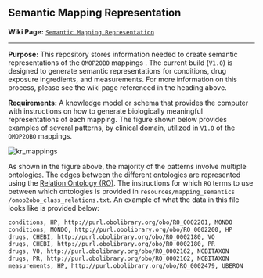 ## Semantic Mapping Representation  

**Wiki Page:** [`Semantic Mapping Representation`](https://github.com/callahantiff/OMOP2OBO/wiki/Semantic-Mapping-Representation) 

***  

**Purpose:**  This repository stores information needed to create semantic representations of the `OMOP2OBO` mappings
. The current build (`V1.0`) is designed to generate semantic representations for conditions, drug exposure
 ingredients, and measurements. For more information on this process, please see the wiki page referenced in the
  heading above.


  **Requirements:** A knowledge model or schema that provides the computer with instructions on how to generate
   biologically meaningful representations of each mapping. The figure shown below provides examples of several
    patterns, by clinical domain, utilized in `V1.0` of the `OMOP2OBO` mappings.

![kr_mappings](https://user-images.githubusercontent.com/8030363/99009348-29b93580-2505-11eb-9300-be2d98354604.png)  


As shown in the figure above, the majority of the patterns involve multiple ontologies. The edges between the
 different ontologies are represented using the [Relation Ontology (RO)](http://www.obofoundry.org/ontology/ro.html
 ). The instructions for which `RO` terms to use between which ontologies is provided in `resources/mapping_semantics
 /omop2obo_class_relations.txt`. An example of what the data in this file looks like is provided below:
 
``` txt
conditions, HP, http://purl.obolibrary.org/obo/RO_0002201, MONDO
conditions, MONDO, http://purl.obolibrary.org/obo/RO_0002200, HP
drugs, CHEBI, http://purl.obolibrary.org/obo/RO_0002180, VO
drugs, CHEBI, http://purl.obolibrary.org/obo/RO_0002180, PR
drugs, VO, http://purl.obolibrary.org/obo/RO_0002162, NCBITAXON
drugs, PR, http://purl.obolibrary.org/obo/RO_0002162, NCBITAXON
measurements, HP, http://purl.obolibrary.org/obo/RO_0002479, UBERON
```
